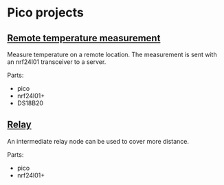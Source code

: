 # Pico projects

## [Remote temperature measurement](src/temperature/)

Measure temperature on a remote location. The measurement is sent with an nrf24l01 transceiver to a server.

Parts:
- pico
- nrf24l01+
- DS18B20


## [Relay](src/relay/)

An intermediate relay node can be used to cover more distance.

Parts:
- pico
- nrf24l01+
